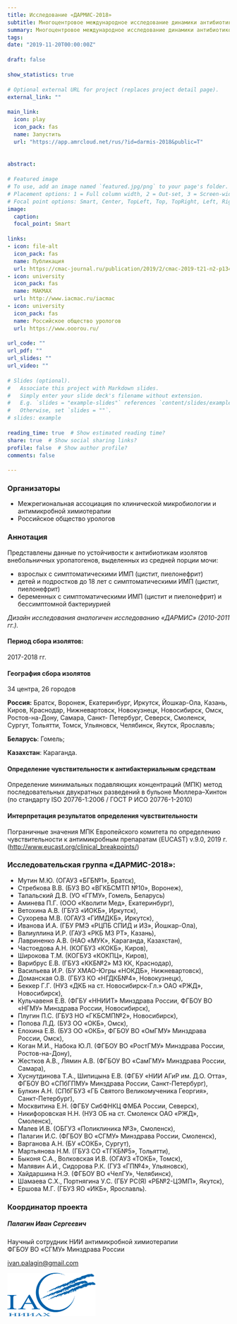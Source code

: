 ```yaml
---
title: Исследование «ДАРМИС-2018» 
subtitle: Многоцентровое международное исследование динамики антибиотикорезистентности возбудителей внебольничных инфекций мочевых путей в различных субпопуляциях пациентов
summary: Многоцентровое международное исследование динамики антибиотикорезистентности возбудителей внебольничных инфекций мочевых путей в различных субпопуляциях пациентов
tags:
date: "2019-11-20T00:00:00Z"

draft: false

show_statistics: true

# Optional external URL for project (replaces project detail page).
external_link: "" 

main_link: 
  icon: play
  icon_pack: fas
  name: Запустить
  url: "https://app.amrcloud.net/rus/?id=darmis-2018&public=T"


abstract: 

# Featured image
# To use, add an image named `featured.jpg/png` to your page's folder.
# Placement options: 1 = Full column width, 2 = Out-set, 3 = Screen-width
# Focal point options: Smart, Center, TopLeft, Top, TopRight, Left, Right, BottomLeft, Bottom, BottomRight
image:
  caption: 
  focal_point: Smart

links:
- icon: file-alt
  icon_pack: fas
  name: Публикация
  url: https://cmac-journal.ru/publication/2019/2/cmac-2019-t21-n2-p134/
- icon: university
  icon_pack: fas
  name: МАКМАХ
  url: http://www.iacmac.ru/iacmac
- icon: university
  icon_pack: fas
  name: Российское общество урологов
  url: https://www.ooorou.ru/

url_code: ""
url_pdf: ""
url_slides: ""
url_video: ""

# Slides (optional).
#   Associate this project with Markdown slides.
#   Simply enter your slide deck's filename without extension.
#   E.g. `slides = "example-slides"` references `content/slides/example-slides.md`.
#   Otherwise, set `slides = ""`.
# slides: example

reading_time: true  # Show estimated reading time?
share: true  # Show social sharing links?
profile: false  # Show author profile?
comments: false 

---
```


### Организаторы

- Межрегиональная ассоциация по клинической микробиологии и антимикробной химиотерапии
- Российское общество урологов

### Аннотация

Представлены данные по устойчивости к антибиотикам изолятов внебольничных уропатогенов, выделенных из средней порции мочи:

- взрослых с симптоматическими ИМП (цистит, пиелонефрит)
- детей и подростков до 18 лет с симптоматическими ИМП (цистит, пиелонефрит)
- беременных с симптоматическими ИМП (цистит и пиелонефрит) и бессимптомной бактериурией

*Дизайн исследования аналогичен исследованию «ДАРМИС» (2010-2011 гг.).*

#### Период сбора изолятов: 

2017-2018 гг.

#### География сбора изолятов

34 центра, 26 городов 

**Россия:** Братск, Воронеж, Екатеринбург, Иркутск, Йошкар-Ола, Казань, Киров, Краснодар, Нижневартовск, Новокузнецк, Новосибирск, Омск, Ростов-на-Дону, Самара, Санкт- Петербург, Северск, Смоленск, Сургут, Тольятти, Томск, Ульяновск, Челябинск, Якутск, Ярославль;

**Беларусь**: Гомель;

**Казахстан**: Караганда.

#### Определение чувствительности к антибактериальным средствам

Определение минимальных подавляющих концентраций (МПК) метод последовательных двукратных разведений в бульоне Мюллера–Хинтон (по стандарту ISO 20776-1:2006 / ГОСТ Р ИСО 20776-1-2010)

#### Интерпретация результатов определения чувствительности
Пограничные значения МПК Европейского комитета по определению чувствительности к антимикробным препаратам (EUCAST) v.9.0, 2019 г. (http://www.eucast.org/clinical_breakpoints/)

### Исследовательская группа «ДАРМИС-2018»:

- Мутин М.Ю. (ОГАУЗ «БГБ№1», Братск), 
- Стребкова В.В. (БУЗ ВО «ВГКБСМТП №10», Воронеж), 
- Тапальский Д.В. (УО «ГГМУ», Гомель, Беларусь)
- Аминева П.Г. (ООО «Кволити Мед», Екатеринбург), 
- Ветохина А.В. (ГБУЗ «ИОКБ», Иркутск), 
- Сухорева М.В. (ОГАУЗ «ГИМДКБ», Иркутск), 
- Иванова И.А. (ГБУ РМЭ «РЦПБ СПИД и ИЗ», Йошкар-Ола), 
- Валиуллина И.Р. (ГАУЗ «РКБ МЗ РТ», Казань), 
- Лавриненко А.В. (НАО «МУК», Караганда, Казахстан),
- Частоедова А.Н. (КОГБУЗ «КОКБ», Киров), 
- Широкова Т.М. (КОГБУЗ «КОКПЦ», Киров), 
- Варибрус Е.В. (ГБУЗ «ККБ№2» МЗ КК, Краснодар), 
- Васильева И.Р. (БУ ХМАО-Югры «НОКДБ», Нижневартовск), 
- Доманская О.В. (ГБУЗ КО «НГДКБ№4», Новокузнецк), 
- Беккер Г.Г. (НУЗ «ДКБ на ст. Новосибирск-Гл.» ОАО «РЖД», Новосибирск), 
- Кульчавеня Е.В. (ФГБУ «ННИИТ» Минздрава России, ФГБОУ ВО «НГМУ» Минздрава России, Новосибирск), 
- Плугин П.С. (ГБУЗ НО «ГКБСМП№2», Новосибирск), 
- Попова Л.Д. (БУЗ ОО «ОКБ», Омск), 
- Елохина Е.В. (БУЗ ОО «ОКБ», ФГБОУ ВО «ОмГМУ» Минздрава России, Омск), 
- Коган М.И., Набока Ю.Л. (ФГБОУ ВО «РостГМУ» Минздрава России, Ростов-на-Дону), 
- Жестков А.В., Лямин А.В. (ФГБОУ ВО «СамГМУ» Минздрава России, Самара), 
- Хуснутдинова Т.А., Шипицына Е.В. (ФГБУ «НИИ АГиР им. Д.О. Отта», ФГБОУ ВО «СПбГПМУ» Минздрава России, Санкт-Петербург), 
- Булкин А.Н. (СПбГБУЗ «ГБ Святого Великомученика Георгия», Санкт-Петербург), 
- Москвитина Е.Н. (ФГБУ СибФНКЦ ФМБА России, Северск), 
- Никифоровская Н.Н. (НУЗ ОБ на ст. Смоленск ОАО «РЖД», Смоленск), 
- Малев И.В. (ОБГУЗ «Поликлиника №3», Смоленск), 
- Палагин И.С. (ФГБОУ ВО «СГМУ» Минздрава России, Смоленск),
- Варганова А.Н. (БУ «СОКБ», Сургут), 
- Мартьянова Н.М. (ГБУЗ СО «ТГКБ№5», Тольятти), 
- Быконя С.А., Волковская И.В. (ОГАУЗ «ТОКБ», Томск), 
- Малявин А.И., Сидорова Р.К. (ГУЗ «ГП№4», Ульяновск), 
- Хайдаршина Н.Э. (ФГБОУ ВО «ЧелГУ», Челябинск), 
- Шамаева С.Х., Портнягина У.С. (ГБУ РС(Я) «РБ№2-ЦЭМП», Якутск), 
- Ершова М.Г. (ГБУЗ ЯО «ИКБ», Ярославль).

<div class="media">
  <div class="media-body">
    <h3 class="mt-0 mb-1">Координатор проекта</h3>
    <h5>Палагин Иван Сергеевич</h5>
    <p>Научный сотрудник НИИ антимикробной химиотерапии<br>ФГБОУ ВО «СГМУ» Минздрава России</p>
    <p><a href="ivan.palagin@gmail.com" target="_blank">ivan.palagin@gmail.com</a></p>
  </div>
  <img class="ml-3" src="iac.png" style="width: 200px" alt="НИИ антимикробной химиотерапии ФГБОУ ВО «СГМУ» Минздрава России">
</div>
